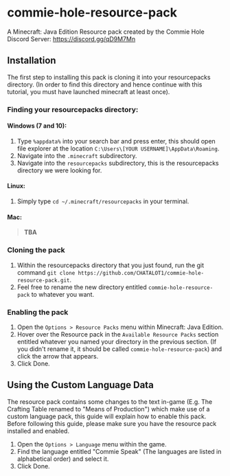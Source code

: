 # commie-hole-resource-pack

A Minecraft: Java Edition Resource pack created by the Commie Hole Discord Server: https://discord.gg/qD9M7Mn

## Installation

The first step to installing this pack is cloning it into your resourcepacks directory. (In order to find this directory and hence continue with this tutorial, you must have launched minecraft at least once).

### Finding your resourcepacks directory:

#### Windows (7 and 10):
1. Type `%appdata%` into your search bar and press enter, this should open file explorer at the location `C:\Users\[YOUR USERNAME]\AppData\Roaming`.
2. Navigate into the `.minecraft` subdirectory.
3. Navigate into the `resourcepacks` subdirectory, this is the resourcepacks directory we were looking for.

#### Linux:

1. Simply type `cd ~/.minecraft/resourcepacks` in your terminal.

#### Mac:
> **TBA**

### Cloning the pack

1. Within the resourcepacks directory that you just found, run the git command `git clone https://github.com/CHATALOT1/commie-hole-resource-pack.git`.
2. Feel free to rename the new directory entitled `commie-hole-resource-pack` to whatever you want.

### Enabling the pack

1. Open the `Options > Resource Packs` menu within Minecraft: Java Edition.
2. Hover over the Resource pack in the `Available Resource Packs` section entitled whatever you named your directory in the previous section. (If you didn't rename it, it should be called `commie-hole-resource-pack`) and click the arrow that appears.
3. Click Done.

## Using the Custom Language Data

The resource pack contains some changes to the text in-game (E.g. The Crafting Table renamed to "Means of Production") which make use of a custom language pack, this guide will explain how to enable this pack. Before following this guide, please make sure you have the resource pack installed and enabled.

1. Open the `Options > Language` menu within the game.
2. Find the language entitled "Commie Speak" (The languages are listed in alphabetical order) and select it.
3. Click Done.
